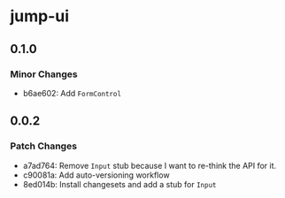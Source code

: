 # jump-ui

## 0.1.0

### Minor Changes

- b6ae602: Add `FormControl`

## 0.0.2

### Patch Changes

- a7ad764: Remove `Input` stub because I want to re-think the API for it.
- c90081a: Add auto-versioning workflow
- 8ed014b: Install changesets and add a stub for `Input`
